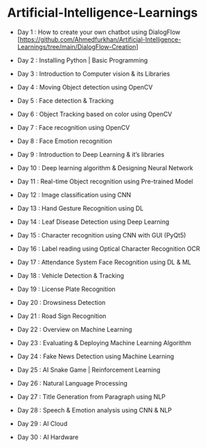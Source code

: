 # Artificial-Intelligence-Learnings
 
- Day 1 : How to create your own chatbot using DialogFlow [https://github.com/Ahmedfurkhan/Artificial-Intelligence-Learnings/tree/main/DialogFlow-Creation]
  
- Day 2 : Installing Python | Basic Programming
- Day 3 : Introduction to Computer vision & its Libraries
- Day 4 : Moving Object detection using OpenCV
- Day 5 : Face detection & Tracking
- Day 6 : Object Tracking based on color using OpenCV
- Day 7 : Face recognition using OpenCV
- Day 8 : Face Emotion recognition
- Day 9 : Introduction to Deep Learning & it’s libraries
- Day 10 : Deep learning algorithm & Designing Neural Network
- Day 11 : Real-time Object recognition using Pre-trained Model
- Day 12 : Image classification using CNN
- Day 13 : Hand Gesture Recognition using DL
- Day 14 : Leaf Disease Detection using Deep Learning
- Day 15 : Character recognition using CNN with GUI (PyQt5)
- Day 16 : Label reading using Optical Character Recognition OCR
- Day 17 : Attendance System Face Recognition using DL & ML
- Day 18 : Vehicle Detection & Tracking
- Day 19 : License Plate Recognition
- Day 20 : Drowsiness Detection
- Day 21 : Road Sign Recognition
- Day 22 : Overview on Machine Learning
- Day 23 : Evaluating & Deploying Machine Learning Algorithm
- Day 24 : Fake News Detection using Machine Learning
- Day 25 : AI Snake Game | Reinforcement Learning
- Day 26 : Natural Language Processing
- Day 27 : Title Generation from Paragraph using NLP
- Day 28 : Speech & Emotion analysis using CNN & NLP
- Day 29 : AI Cloud
- Day 30 : AI Hardware